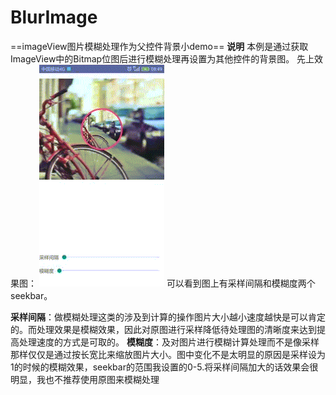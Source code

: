 # BlurImage
==imageView图片模糊处理作为父控件背景小demo==
**说明**
本例是通过获取ImageView中的Bitmap位图后进行模糊处理再设置为其他控件的背景图。
先上效果图：
![效果图][1]
可以看到图上有采样间隔和模糊度两个seekbar。

**采样间隔**：做模糊处理这类的涉及到计算的操作图片大小越小速度越快是可以肯定的。而处理效果是模糊效果，因此对原图进行采样降低待处理图的清晰度来达到提高处理速度的方式是可取的。
**模糊度**：及对图片进行模糊计算处理而不是像采样那样仅仅是通过按长宽比来缩放图片大小。图中变化不是太明显的原因是采样设为1的时候的模糊效果，seekbar的范围我设置的0-5.将采样间隔加大的话效果会很明显，我也不推荐使用原图来模糊处理

  [1]: https://github.com/PandaQAQ/BlurImage/blob/master/image/11.gif "11.gif"
